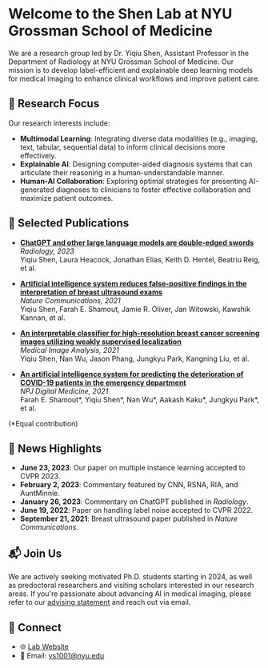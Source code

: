 # Welcome to the Shen Lab at NYU Grossman School of Medicine

We are a research group led by Dr. Yiqiu Shen, Assistant Professor in the Department of Radiology at NYU Grossman School of Medicine. Our mission is to develop label-efficient and explainable deep learning models for medical imaging to enhance clinical workflows and improve patient care.

## 🔬 Research Focus

Our research interests include:

- **Multimodal Learning**: Integrating diverse data modalities (e.g., imaging, text, tabular, sequential data) to inform clinical decisions more effectively.
- **Explainable AI**: Designing computer-aided diagnosis systems that can articulate their reasoning in a human-understandable manner.
- **Human-AI Collaboration**: Exploring optimal strategies for presenting AI-generated diagnoses to clinicians to foster effective collaboration and maximize patient outcomes.

## 📄 Selected Publications

- **[ChatGPT and other large language models are double-edged swords](https://doi.org/10.1148/radiol.230184)**  
  *Radiology, 2023*  
  Yiqiu Shen, Laura Heacock, Jonathan Elias, Keith D. Hentel, Beatriu Reig, et al.

- **[Artificial intelligence system reduces false-positive findings in the interpretation of breast ultrasound exams](https://www.nature.com/articles/s41467-021-25376-2)**  
  *Nature Communications, 2021*  
  Yiqiu Shen, Farah E. Shamout, Jamie R. Oliver, Jan Witowski, Kawshik Kannan, et al.

- **[An interpretable classifier for high-resolution breast cancer screening images utilizing weakly supervised localization](https://doi.org/10.1016/j.media.2020.101908)**  
  *Medical Image Analysis, 2021*  
  Yiqiu Shen, Nan Wu, Jason Phang, Jungkyu Park, Kangning Liu, et al.

- **[An artificial intelligence system for predicting the deterioration of COVID-19 patients in the emergency department](https://www.nature.com/articles/s41746-021-00450-4)**  
  *NPJ Digital Medicine, 2021*  
  Farah E. Shamout*, Yiqiu Shen*, Nan Wu*, Aakash Kaku*, Jungkyu Park*, et al.

(*Equal contribution)

## 📢 News Highlights

- **June 23, 2023**: Our paper on multiple instance learning accepted to CVPR 2023.
- **February 2, 2023**: Commentary featured by CNN, RSNA, RIA, and AuntMinnie.
- **January 26, 2023**: Commentary on ChatGPT published in *Radiology*.
- **June 19, 2022**: Paper on handling label noise accepted to CVPR 2022.
- **September 21, 2021**: Breast ultrasound paper published in *Nature Communications*.

## 📬 Join Us

We are actively seeking motivated Ph.D. students starting in 2024, as well as predoctoral researchers and visiting scholars interested in our research areas. If you're passionate about advancing AI in medical imaging, please refer to our [advising statement](https://docs.google.com/document/d/1Xz2V9VY2V9VY2V9VY2V9VY2V9VY2V9VY2V9VY2V9VY2V9) and reach out via email.

## 🔗 Connect

- 🌐 [Lab Website](https://seyiqi.github.io/)
- 📧 Email: ys1001@nyu.edu
